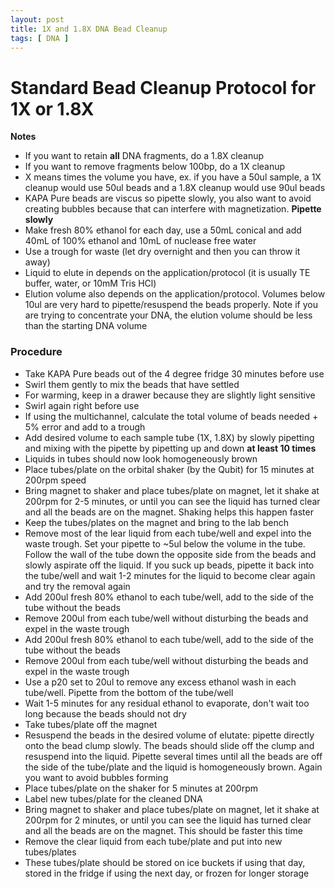 ```yaml
---
layout: post
title: 1X and 1.8X DNA Bead Cleanup
tags: [ DNA ]
---
```


# Standard Bead Cleanup Protocol for 1X or 1.8X

**Notes**

- If you want to retain **all** DNA fragments, do a 1.8X cleanup
- If you want to remove fragments below 100bp, do a 1X cleanup
- X means times the volume you have, ex. if you have a 50ul sample, a 1X cleanup would use 50ul beads and a 1.8X cleanup would use 90ul beads
- KAPA Pure beads are viscus so pipette slowly, you also want to avoid creating bubbles because that can interfere with magnetization. **Pipette slowly**
- Make fresh 80% ethanol for each day, use a 50mL conical and add 40mL of 100% ethanol and 10mL of nuclease free water
- Use a trough for waste (let dry overnight and then you can throw it away)
- Liquid to elute in depends on the application/protocol (it is usually TE buffer, water, or 10mM Tris HCl)
- Elution volume also depends on the application/protocol. Volumes below 10ul are very hard to pipette/resuspend the beads properly. Note if you are trying to concentrate your DNA, the elution volume should be less than the starting DNA volume

### Procedure

- Take KAPA Pure beads out of the 4 degree fridge 30 minutes before use
- Swirl them gently to mix the beads that have settled
- For warming, keep in a drawer because they are slightly light sensitive
- Swirl again right before use
- If using the multichannel, calculate the total volume of beads needed + 5% error and add to a trough
- Add desired volume to each sample tube (1X, 1.8X) by slowly pipetting and mixing with the pipette by pipetting up and down **at least 10 times**
- Liquids in tubes should now look homogeneously brown
- Place tubes/plate on the orbital shaker (by the Qubit) for 15 minutes at 200rpm speed
- Bring magnet to shaker and place tubes/plate on magnet, let it shake at 200rpm for 2-5 minutes, or until you can see the liquid has turned clear and all the beads are on the magnet. Shaking helps this happen faster
- Keep the tubes/plates on the magnet and bring to the lab bench
- Remove most of the lear liquid from each tube/well and expel into the waste trough. Set your pipette to ~5ul below the volume in the tube. Follow the wall of the tube down the opposite side from the beads and slowly aspirate off the liquid. If you suck up beads, pipette it back into the tube/well and wait 1-2 minutes for the liquid to become clear again and try the removal again
- Add 200ul fresh 80% ethanol to each tube/well, add to the side of the tube without the beads
- Remove 200ul from each tube/well without disturbing the beads and expel in the waste trough
- Add 200ul fresh 80% ethanol to each tube/well, add to the side of the tube without the beads
- Remove 200ul from each tube/well without disturbing the beads and expel in the waste trough
- Use a p20 set to 20ul to remove any excess ethanol wash in each tube/well. Pipette from the bottom of the tube/well
- Wait 1-5 minutes for any residual ethanol to evaporate, don't wait too long because the beads should not dry
- Take tubes/plate off the magnet
- Resuspend the beads in the desired volume of elutate: pipette directly onto the bead clump slowly. The beads should slide off the clump and resuspend into the liquid. Pipette several times until all the beads are off the side of the tube/plate and the liquid is homogeneously brown. Again you want to avoid bubbles forming
- Place tubes/plate on the shaker for 5 minutes at 200rpm
- Label new tubes/plate for the cleaned DNA
- Bring magnet to shaker and place tubes/plate on magnet, let it shake at 200rpm for 2 minutes, or until you can see the liquid has turned clear and all the beads are on the magnet. This should be faster this time
- Remove the clear liquid from each tube/plate and put into new tubes/plates
- These tubes/plate should be stored on ice buckets if using that day, stored in the fridge if using the next day, or frozen for longer storage
